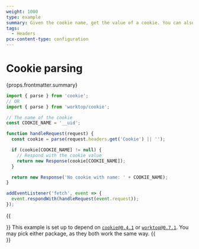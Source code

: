 ```yaml
---
weight: 1000
type: example
summary: Given the cookie name, get the value of a cookie. You can also use cookies for A/B testing.
tags:
  - Headers
pcx-content-type: configuration
---
```


# Cookie parsing

<ContentColumn>
  <p>{props.frontmatter.summary}</p>
</ContentColumn>

```js
import { parse } from 'cookie';
// OR
import { parse } from 'worktop/cookie';

// The name of the cookie
const COOKIE_NAME = '__uid';

function handleRequest(request) {
  const cookie = parse(request.headers.get('Cookie') || '');

  if (cookie[COOKIE_NAME] != null) {
    // Respond with the cookie value
    return new Response(cookie[COOKIE_NAME]);
  }

  return new Response('No cookie with name: ' + COOKIE_NAME);
}

addEventListener('fetch', event => {
  event.respondWith(handleRequest(event.request));
});
```

{{<Aside type="note" header="External Dependencies">}}
This example is set up to depend on [`cookie@0.4.1`](https://www.npmjs.com/package/cookie/v/0.4.1) or [`worktop@0.7.1`](https://www.npmjs.com/package/worktop/v/0.7.1). You may pick either package, as they both work the same way.
{{</Aside>}}
